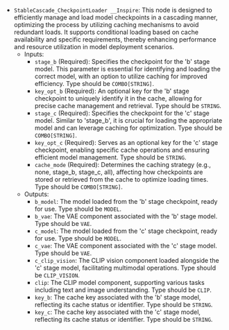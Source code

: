 - `StableCascade_CheckpointLoader __Inspire`: This node is designed to efficiently manage and load model checkpoints in a cascading manner, optimizing the process by utilizing caching mechanisms to avoid redundant loads. It supports conditional loading based on cache availability and specific requirements, thereby enhancing performance and resource utilization in model deployment scenarios.
    - Inputs:
        - `stage_b` (Required): Specifies the checkpoint for the 'b' stage model. This parameter is essential for identifying and loading the correct model, with an option to utilize caching for improved efficiency. Type should be `COMBO[STRING]`.
        - `key_opt_b` (Required): An optional key for the 'b' stage checkpoint to uniquely identify it in the cache, allowing for precise cache management and retrieval. Type should be `STRING`.
        - `stage_c` (Required): Specifies the checkpoint for the 'c' stage model. Similar to 'stage_b', it is crucial for loading the appropriate model and can leverage caching for optimization. Type should be `COMBO[STRING]`.
        - `key_opt_c` (Required): Serves as an optional key for the 'c' stage checkpoint, enabling specific cache operations and ensuring efficient model management. Type should be `STRING`.
        - `cache_mode` (Required): Determines the caching strategy (e.g., none, stage_b, stage_c, all), affecting how checkpoints are stored or retrieved from the cache to optimize loading times. Type should be `COMBO[STRING]`.
    - Outputs:
        - `b_model`: The model loaded from the 'b' stage checkpoint, ready for use. Type should be `MODEL`.
        - `b_vae`: The VAE component associated with the 'b' stage model. Type should be `VAE`.
        - `c_model`: The model loaded from the 'c' stage checkpoint, ready for use. Type should be `MODEL`.
        - `c_vae`: The VAE component associated with the 'c' stage model. Type should be `VAE`.
        - `c_clip_vision`: The CLIP vision component loaded alongside the 'c' stage model, facilitating multimodal operations. Type should be `CLIP_VISION`.
        - `clip`: The CLIP model component, supporting various tasks including text and image understanding. Type should be `CLIP`.
        - `key_b`: The cache key associated with the 'b' stage model, reflecting its cache status or identifier. Type should be `STRING`.
        - `key_c`: The cache key associated with the 'c' stage model, reflecting its cache status or identifier. Type should be `STRING`.
